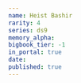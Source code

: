 ```yaml
---
name: Heist Bashir
rarity: 4
series: ds9
memory_alpha:
bigbook_tier: -1
in_portal: true
date:
published: true
---
```



